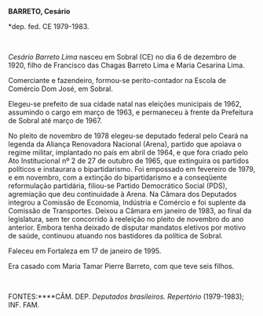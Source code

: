 **BARRETO, Cesário**

\*dep. fed. CE 1979-1983.

 

*Cesário Barreto Lima* nasceu em Sobral (CE) no dia 6 de dezembro de
1920, filho de Francisco das Chagas Barreto Lima e Maria Cesarina Lima.

Comerciante e fazendeiro, formou-se perito-contador na Escola de
Comércio Dom José, em Sobral.

Elegeu-se prefeito de sua cidade natal nas eleições municipais de 1962,
assumindo o cargo em março de 1963, e permaneceu à frente da Prefeitura
de Sobral até março de 1967.

No pleito de novembro de 1978 elegeu-se deputado federal pelo Ceará na
legenda da Aliança Renovadora Nacional (Arena), partido que apoiava o
regime militar, implantado no país em abril de 1964, e que fora criado
pelo Ato Institucional nº 2 de 27 de outubro de 1965, que extinguira os
partidos políticos e instaurara o bipartidarismo. Foi empossado em
fevereiro de 1979, e em novembro, com a extinção do bipartidarismo e a
conseqüente reformulação partidária, filiou-se Partido Democrático
Social (PDS), agremiação que deu continuidade à Arena. Na Câmara dos
Deputados integrou a Comissão de Economia, Indústria e Comércio e foi
suplente da Comissão de Transportes. Deixou a Câmara em janeiro de 1983,
ao final da legislatura, sem ter concorrido à reeleição no pleito de
novembro do ano anterior. Embora tenha deixado de disputar mandatos
eletivos por motivo de saúde, continuou atuando nos bastidores da
política de Sobral.

Faleceu em Fortaleza em 17 de janeiro de 1995.

Era casado com Maria Tamar Pierre Barreto, com que teve seis filhos.

 

FONTES:****CÂM. DEP. *Deputados brasileiros. Repertório* (1979-1983);
INF. FAM.

 
